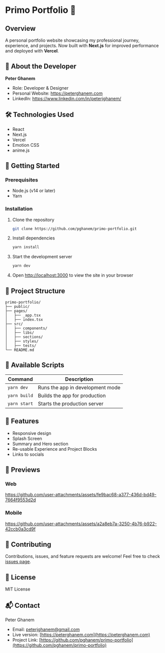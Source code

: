 # Primo Portfolio 🎯

## Overview

A personal portfolio website showcasing my professional journey, experience, and projects. Now built with **Next.js** for improved performance and deployed with **Vercel**.

## 👤 About the Developer

**Peter Ghanem**

- Role: Developer & Designer
- Personal Website: https://peterghanem.com
- LinkedIn: https://www.linkedin.com/in/peterjghanem/

## 🛠 Technologies Used

- React
- Next.js
- Vercel
- Emotion CSS
- anime.js

## 🚀 Getting Started

### Prerequisites

- Node.js (v14 or later)
- Yarn

### Installation

1. Clone the repository

    ```bash
    git clone https://github.com/pghanem/primo-portfolio.git
    ```

2. Install dependencies

    ```bash
    yarn install
    ```

3. Start the development server

    ```bash
    yarn dev
    ```

4. Open [http://localhost:3000](http://localhost:3000) to view the site in your browser

## 📂 Project Structure

```
primo-portfolio/
├── public/          
├── pages/           
│   ├── _app.tsx     
│   ├── index.tsx    
├── src/           
│   ├── components/      
│   ├── libs/            
│   ├── sections/        
│   ├── styles/            
│   ├── tests/  
└── README.md       
```

## 🔧 Available Scripts

| Command      | Description                          |
|-------------|----------------------------------|
| `yarn dev`  | Runs the app in development mode  |
| `yarn build`| Builds the app for production     |
| `yarn start`| Starts the production server     |

## 🌟 Features

- Responsive design
- Splash Screen
- Summary and Hero section
- Re-usable Experience and Project Blocks
- Links to socials

## 📸 Previews

### Web
https://github.com/user-attachments/assets/fe9bac68-a377-436d-bd49-7664f9553d2d

### Mobile
https://github.com/user-attachments/assets/a2a8eb7a-3250-4b76-b922-42ccb0a3cd9f

## 🤝 Contributing

Contributions, issues, and feature requests are welcome! Feel free to check
[issues page](https://github.com/pghanem/primo-portfolio/issues).

## 📄 License

MIT License

## 📬 Contact

Peter Ghanem

- Email: peterjghanem@gmail.com
- Live version: [https://peterghanem.com](https://peterghanem.com)
- Project Link: [https://github.com/pghanem/primo-portfolio](https://github.com/pghanem/primo-portfolio)
